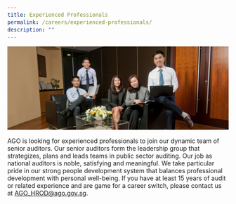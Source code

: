 ```yaml
---
title: Experienced Professionals
permalink: /careers/experienced-professionals/
description: ""
---
```

![](/images/HR%20Banner.jpg)

AGO is looking for experienced professionals to join our dynamic team of senior auditors. Our senior auditors form the leadership group that strategizes, plans and leads teams in public sector auditing. Our job as national auditors is noble, satisfying and meaningful. We take particular pride in our strong people development system that balances professional development with personal well-being. If you have at least 15 years of audit or related experience and are game for a career switch, please contact us at AGO_HROD@ago.gov.sg.